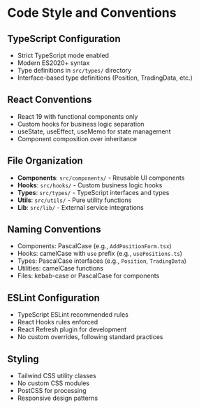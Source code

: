 # Code Style and Conventions

## TypeScript Configuration
- Strict TypeScript mode enabled
- Modern ES2020+ syntax
- Type definitions in `src/types/` directory
- Interface-based type definitions (Position, TradingData, etc.)

## React Conventions
- React 19 with functional components only
- Custom hooks for business logic separation
- useState, useEffect, useMemo for state management
- Component composition over inheritance

## File Organization
- **Components**: `src/components/` - Reusable UI components
- **Hooks**: `src/hooks/` - Custom business logic hooks
- **Types**: `src/types/` - TypeScript interfaces and types
- **Utils**: `src/utils/` - Pure utility functions
- **Lib**: `src/lib/` - External service integrations

## Naming Conventions
- Components: PascalCase (e.g., `AddPositionForm.tsx`)
- Hooks: camelCase with `use` prefix (e.g., `usePositions.ts`)
- Types: PascalCase interfaces (e.g., `Position`, `TradingData`)
- Utilities: camelCase functions
- Files: kebab-case or PascalCase for components

## ESLint Configuration
- TypeScript ESLint recommended rules
- React Hooks rules enforced
- React Refresh plugin for development
- No custom overrides, following standard practices

## Styling
- Tailwind CSS utility classes
- No custom CSS modules
- PostCSS for processing
- Responsive design patterns